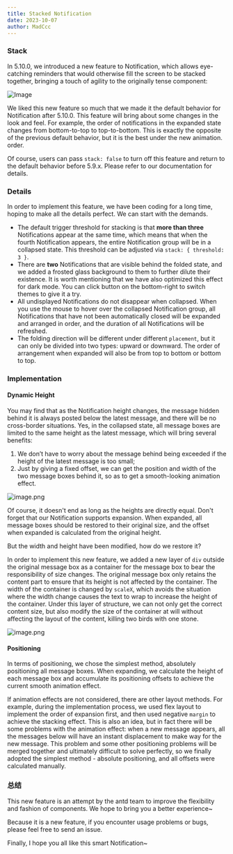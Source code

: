 ```yaml
---
title: Stacked Notification
date: 2023-10-07
author: MadCcc
---
```


### Stack

In 5.10.0, we introduced a new feature to Notification, which allows eye-catching reminders that would otherwise fill the screen to be stacked together, bringing a touch of agility to the originally tense component:

![Image](https://mdn.alipayobjects.com/huamei_7uahnr/afts/img/A*ZAFSQ60WMVEAAAAAAAAAAAAADrJ8AQ/original)

We liked this new feature so much that we made it the default behavior for Notification after 5.10.0. This feature will bring about some changes in the look and feel. For example, the order of notifications in the expanded state changes from bottom-to-top to top-to-bottom. This is exactly the opposite of the previous default behavior, but it is the best under the new animation. order.

Of course, users can pass `stack: false` to turn off this feature and return to the default behavior before 5.9.x. Please refer to our documentation for details.

### Details

In order to implement this feature, we have been coding for a long time, hoping to make all the details perfect. We can start with the demands.

- The default trigger threshold for stacking is that **more than three** Notifications appear at the same time, which means that when the fourth Notification appears, the entire Notification group will be in a collapsed state. This threshold can be adjusted via `stack: { threshold: 3 }`.
- There are **two** Notifications that are visible behind the folded state, and we added a frosted glass background to them to further dilute their existence. It is worth mentioning that we have also optimized this effect for dark mode. You can click button on the bottom-right to switch themes to give it a try.
- All undisplayed Notifications do not disappear when collapsed. When you use the mouse to hover over the collapsed Notification group, all Notifications that have not been automatically closed will be expanded and arranged in order, and the duration of all Notifications will be refreshed.
- The folding direction will be different under different `placement`, but it can only be divided into two types: upward or downward. The order of arrangement when expanded will also be from top to bottom or bottom to top.

### Implementation

#### Dynamic Height

You may find that as the Notification height changes, the message hidden behind it is always posted below the latest message, and there will be no cross-border situations. Yes, in the collapsed state, all message boxes are limited to the same height as the latest message, which will bring several benefits:

1. We don’t have to worry about the message behind being exceeded if the height of the latest message is too small;
2. Just by giving a fixed offset, we can get the position and width of the two message boxes behind it, so as to get a smooth-looking animation effect.

![image.png](https://mdn.alipayobjects.com/huamei_7uahnr/afts/img/A*GmNORZEAwiUAAAAAAAAAAAAADrJ8AQ/original)

Of course, it doesn't end as long as the heights are directly equal. Don't forget that our Notification supports expansion. When expanded, all message boxes should be restored to their original size, and the offset when expanded is calculated from the original height.

But the width and height have been modified, how do we restore it?

In order to implement this new feature, we added a new layer of `div` outside the original message box as a container for the message box to bear the responsibility of size changes. The original message box only retains the content part to ensure that its height is not affected by the container. The width of the container is changed by `scaleX`, which avoids the situation where the width change causes the text to wrap to increase the height of the container. Under this layer of structure, we can not only get the correct content size, but also modify the size of the container at will without affecting the layout of the content, killing two birds with one stone.

![image.png](https://mdn.alipayobjects.com/huamei_7uahnr/afts/img/A*1cZGRKgxucsAAAAAAAAAAAAADrJ8AQ/original)

#### Positioning

In terms of positioning, we chose the simplest method, absolutely positioning all message boxes. When expanding, we calculate the height of each message box and accumulate its positioning offsets to achieve the current smooth animation effect.

If animation effects are not considered, there are other layout methods. For example, during the implementation process, we used flex layout to implement the order of expansion first, and then used negative `margin` to achieve the stacking effect. This is also an idea, but in fact there will be some problems with the animation effect: when a new message appears, all the messages below will have an instant displacement to make way for the new message. This problem and some other positioning problems will be merged together and ultimately difficult to solve perfectly, so we finally adopted the simplest method - absolute positioning, and all offsets were calculated manually.

### 总结

This new feature is an attempt by the antd team to improve the flexibility and fashion of components. We hope to bring you a better experience~

Because it is a new feature, if you encounter usage problems or bugs, please feel free to send an issue.

Finally, I hope you all like this smart Notification~
